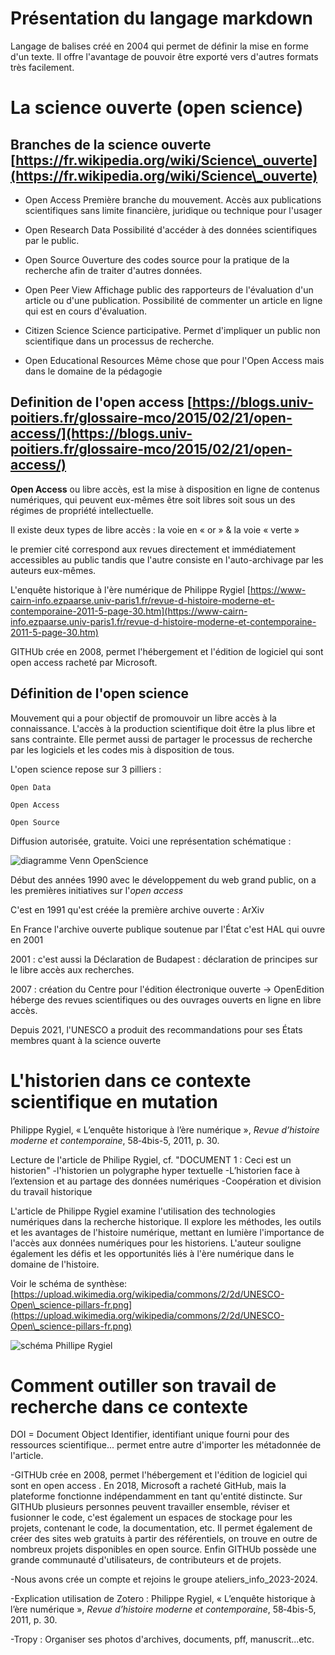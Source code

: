 # Présentation du langage markdown

Langage de balises créé en 2004 qui permet de définir la mise en forme d'un texte. Il offre l'avantage de pouvoir être exporté vers d'autres formats très facilement.



#  La science ouverte (open science)

## Branches de la science ouverte [https://fr.wikipedia.org/wiki/Science\_ouverte](https://fr.wikipedia.org/wiki/Science\_ouverte)

   * Open Access 
Première branche du mouvement. Accès aux publications scientifiques sans limite financière, juridique ou technique pour l'usager

   * Open Research Data
Possibilité d'accéder à des données scientifiques par le public. 

   * Open Source
Ouverture des codes source pour la pratique de la recherche afin de traiter d'autres données.

   * Open Peer View
Affichage public des rapporteurs de l'évaluation d'un article ou d'une publication. Possibilité de commenter un article en ligne qui est en cours d'évaluation.

   * Citizen Science
Science participative. Permet d'impliquer un public non scientifique dans un processus de recherche.

   * Open Educational Resources
Même chose que pour l'Open Access mais dans le domaine de la pédagogie 



## Definition de l'open access [https://blogs.univ-poitiers.fr/glossaire-mco/2015/02/21/open-access/](https://blogs.univ-poitiers.fr/glossaire-mco/2015/02/21/open-access/)



**Open Access** ou libre accès, est la mise à disposition en ligne de contenus numériques, qui peuvent eux-mêmes être soit libres soit sous un des régimes de propriété intellectuelle.

Il existe deux types de libre accès : la voie en « or » \&  la voie « verte » 

le premier cité correspond aux revues directement et immédiatement accessibles au public tandis que l'autre  consiste en l'auto-archivage par les auteurs eux-mêmes. 



L'enquête historique à l'ère numérique de Philippe Rygiel
[https://www-cairn-info.ezpaarse.univ-paris1.fr/revue-d-histoire-moderne-et-contemporaine-2011-5-page-30.htm](https://www-cairn-info.ezpaarse.univ-paris1.fr/revue-d-histoire-moderne-et-contemporaine-2011-5-page-30.htm)



GITHUb crée en 2008, permet l'hébergement et l'édition de logiciel qui sont open access racheté par Microsoft.





## Définition de l'open science



Mouvement qui a pour objectif de promouvoir un libre accès à la connaissance. L'accès à la production scientifique doit être la plus libre et sans contrainte. Elle permet aussi de partager le processus de recherche par les logiciels et les codes mis à disposition de tous. 



L'open science repose sur 3 pilliers :

    Open Data

    Open Access 

    Open Source 

    

Diffusion autorisée, gratuite.
Voici une représentation schématique :

![diagramme Venn OpenScience](fichiers/séance_01/diagrammeVenn.jpg)





Début des années 1990 avec le développement du web grand public, on a les premières initiatives sur l'*open access*

C'est en 1991 qu'est créée la première archive ouverte : ArXiv



En France l'archive ouverte publique soutenue par l'État c'est HAL qui ouvre en 2001



2001 : c'est aussi la Déclaration de Budapest : déclaration de principes sur le libre accès aux recherches.



2007 : création du Centre pour l'édition électronique ouverte -> OpenEdition héberge des revues scientifiques ou des ouvrages ouverts en ligne en libre accès.



Depuis 2021, l'UNESCO a produit des recommandations pour ses États membres quant à la science ouverte



#  L'historien dans ce contexte scientifique en mutation 

  

Philippe Rygiel, « L’enquête historique à l’ère numérique », *Revue d’histoire moderne et contemporaine*,  58‑4bis-5, 2011, p. 30.

Lecture de l'article de Philipe Rygiel, cf. "DOCUMENT 1  : Ceci est un historien"
-l'historien un polygraphe hyper textuelle 
-L’historien face à l’extension et au partage des données numériques
-Coopération et division du travail historique

L'article de Philippe Rygiel examine l'utilisation des technologies numériques dans la recherche historique. Il explore les méthodes, les outils et les avantages de l'histoire numérique, mettant en lumière l'importance de l'accès aux données numériques pour les historiens. L'auteur souligne également les défis et les opportunités liés à l'ère numérique dans le domaine de l'histoire.

Voir le schéma de synthèse: [https://upload.wikimedia.org/wikipedia/commons/2/2d/UNESCO-Open\_science-pillars-fr.png](https://upload.wikimedia.org/wikipedia/commons/2/2d/UNESCO-Open\_science-pillars-fr.png)

![schéma Phillipe Rygiel](fichiers/séance_01/Schéma_Rygiel.jpeg)

#  Comment outiller son travail de recherche dans ce contexte

DOI = Document Object Identifier, identifiant unique fourni pour des ressources scientifique... permet entre autre d'importer les métadonnée de l'article.

-GITHUb crée en 2008, permet l'hébergement et l'édition de logiciel qui sont en open access .
En 2018, Microsoft a racheté GitHub, mais la plateforme fonctionne indépendamment en tant qu'entité distincte.
Sur GITHUb plusieurs personnes peuvent travailler ensemble, réviser et fusionner le code, c'est également un espaces de stockage pour les projets, contenant le code, la documentation, etc. Il permet également de créer des sites web gratuits à partir des référentiels, on trouve en outre de nombreux projets disponibles en open source. Enfin GITHUb possède une grande communauté d'utilisateurs, de contributeurs et de projets. 

-Nous avons crée un compte et rejoins le groupe ateliers_info_2023-2024.


-Explication utilisation de Zotero : Philippe Rygiel, « L’enquête historique à l’ère numérique », *Revue d’histoire moderne et contemporaine*, 58‑4bis-5, 2011, p. 30.



-Tropy : Organiser ses photos d'archives, documents, pff, manuscrit...etc.

